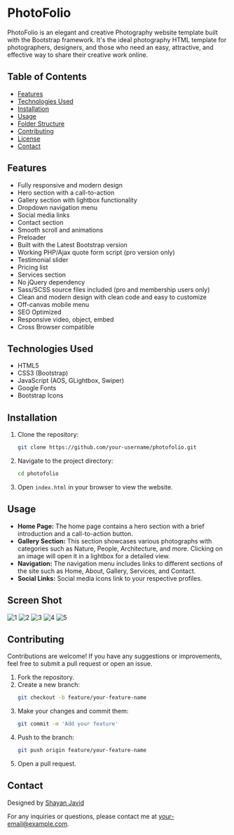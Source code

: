 # PhotoFolio

PhotoFolio is an elegant and creative Photography website template built with the Bootstrap framework. It's the ideal photography HTML template for photographers, designers, and those who need an easy, attractive, and effective way to share their creative work online.

## Table of Contents

- [Features](#features)
- [Technologies Used](#technologies-used)
- [Installation](#installation)
- [Usage](#usage)
- [Folder Structure](#folder-structure)
- [Contributing](#contributing)
- [License](#license)
- [Contact](#contact)

## Features

- Fully responsive and modern design
- Hero section with a call-to-action
- Gallery section with lightbox functionality
- Dropdown navigation menu
- Social media links
- Contact section
- Smooth scroll and animations
- Preloader
- Built with the Latest Bootstrap version
- Working PHP/Ajax quote form script (pro version only)
- Testimonial slider
- Pricing list
- Services section
- No jQuery dependency
- Sass/SCSS source files included (pro and membership users only)
- Clean and modern design with clean code and easy to customize
- Off-canvas mobile menu
- SEO Optimized
- Responsive video, object, embed
- Cross Browser compatible

## Technologies Used

- HTML5
- CSS3 (Bootstrap)
- JavaScript (AOS, GLightbox, Swiper)
- Google Fonts
- Bootstrap Icons

## Installation

1. Clone the repository:
    ```bash
    git clone https://github.com/your-username/photofolio.git
    ```

2. Navigate to the project directory:
    ```bash
    cd photofolio
    ```

3. Open `index.html` in your browser to view the website.

## Usage

- **Home Page:** The home page contains a hero section with a brief introduction and a call-to-action button.
- **Gallery Section:** This section showcases various photographs with categories such as Nature, People, Architecture, and more. Clicking on an image will open it in a lightbox for a detailed view.
- **Navigation:** The navigation menu includes links to different sections of the site such as Home, About, Gallery, Services, and Contact.
- **Social Links:** Social media icons link to your respective profiles.

## Screen Shot
![1](https://github.com/user-attachments/assets/d86d8757-cf51-47fb-a4c1-95cc2b9376e6)
![2](https://github.com/user-attachments/assets/b00ac4d7-e691-4511-8466-b43d21315c0c)
![3](https://github.com/user-attachments/assets/a298aeda-c1cf-4c4f-9a96-45bccc7eacdd)
![4](https://github.com/user-attachments/assets/13eb0132-3923-4cb1-af65-13982d1d42e2)
![5](https://github.com/user-attachments/assets/392385d2-691f-479a-b123-d00ebfdc5699)


## Contributing

Contributions are welcome! If you have any suggestions or improvements, feel free to submit a pull request or open an issue.

1. Fork the repository.
2. Create a new branch:
    ```bash
    git checkout -b feature/your-feature-name
    ```
3. Make your changes and commit them:
    ```bash
    git commit -m 'Add your feature'
    ```
4. Push to the branch:
    ```bash
    git push origin feature/your-feature-name
    ```
5. Open a pull request.


## Contact

Designed by [Shayan Javid](https://www.linkedin.com/in/shayan-javiid-7093012a5/)

For any inquiries or questions, please contact me at [your-email@example.com](mailto:shayantghzdh@gmail.com).
